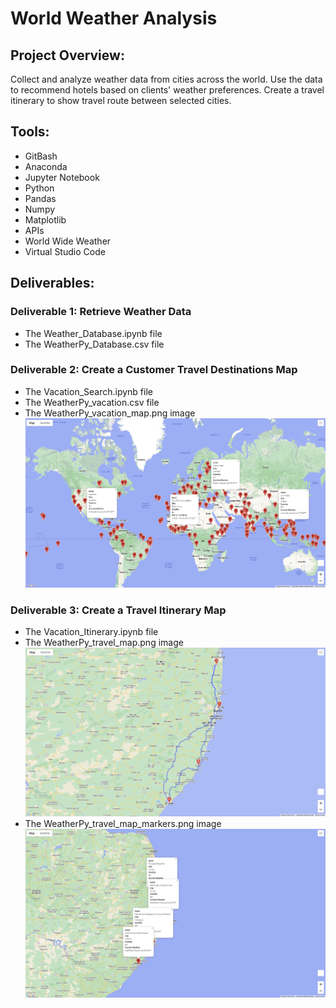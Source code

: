 # World Weather Analysis

</b>

## Project Overview: 

Collect and analyze weather data from cities across the world. Use the data to recommend hotels based on clients' weather preferences. Create a travel itinerary to show travel route between selected cities.
</b>

## Tools:
- GitBash
- Anaconda
- Jupyter Notebook
- Python
- Pandas
- Numpy
- Matplotlib
- APIs
- World Wide Weather
- Virtual Studio Code

## Deliverables:

### Deliverable 1: Retrieve Weather Data
- The Weather_Database.ipynb file
- The WeatherPy_Database.csv file

### Deliverable 2: Create a Customer Travel Destinations Map
- The Vacation_Search.ipynb file
- The WeatherPy_vacation.csv file
- The WeatherPy_vacation_map.png image
![Picture: Weather Vacation Map](/Vacation_Search/WeatherPy_vacation_map.png)

### Deliverable 3: Create a Travel Itinerary Map
- The Vacation_Itinerary.ipynb file
- The WeatherPy_travel_map.png image
![Picture: Weather Travel Map](/Vacation_Itinerary/WeatherPy_travel_map.png)
- The WeatherPy_travel_map_markers.png image
![Picture: Weather Travel Map](/Vacation_Itinerary/WeatherPy_travel_map_markers.png)

